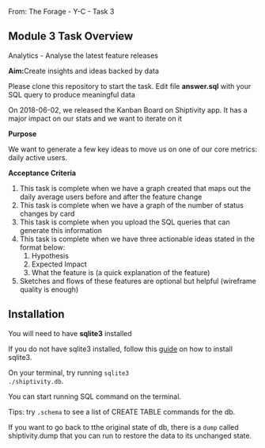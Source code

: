 From: The Forage - Y-C - Task 3
 

<h2 id="task"> Module 3 Task Overview </h2>
<p>Analytics - Analyse the latest feature releases</p>
<p> <b>Aim:</b>Create insights and ideas backed by data</p>

<p>Please clone this repository to start the task. Edit file <b>answer.sql</b> with your SQL query to produce meaningful data</p>

<p>On 2018-06-02, we released the Kanban Board on Shiptivity app. It has a major impact on our stats and we want to iterate on it</p>

<b>Purpose</b>
<p>We want to generate a few key ideas to move us on one of our core metrics: daily active users.</p>

<b>Acceptance Criteria</b>
<ol>
<li>This task is complete when we have a graph created that maps out the daily average users before and after the feature change</li>
<li>This task is complete when we have a graph of the number of status changes by card</li>
<li>This task is complete when you upload the SQL queries that can generate this information</li>
<li>This task is complete when we have three actionable ideas stated in the format below:
<ol>
	<li>Hypothesis </li>
	<li>Expected Impact </li>
	<li>What the feature is (a quick explanation of the feature)</li>
</ol>
</li>
<li>Sketches and flows of these features are optional but helpful (wireframe quality is enough)</li>
</ol>

<h2 id="installation" >Installation</h2>

<p>
You will need to have <b>sqlite3</b> installed

If you do not have sqlite3 installed, follow this <a href="https://www.tutorialspoint.com/sqlite/sqlite_installation.htm">guide</a> on how to install sqlite3.

On your terminal, try running <code>sqlite3 ./shiptivity.db</code>.

You can start running SQL command on the terminal.
</p>
<p>Tips: try <code>.schema</code> to see a list of CREATE TABLE commands for the db.</p>

<p> If you want to go back to tthe original state of db, there is a <code>dump</code> called shiptivity.dump that you can run to restore the data to its unchanged state.
